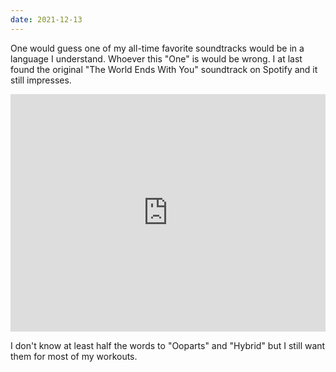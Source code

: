 ```yaml
---
date: 2021-12-13
---
```


One would guess one of my all-time favorite soundtracks would be in a language I understand. Whoever this "One" is would be wrong. I at last found the original "The World Ends With You" soundtrack on Spotify and it still impresses.

<iframe class="mb-6" src="https://open.spotify.com/embed/album/4ppObAAyfg44dOKDUT2eMF?utm_source=generator" width="100%" height="380" frameBorder="0" allowfullscreen="" allow="autoplay; clipboard-write; encrypted-media; fullscreen; picture-in-picture"></iframe>

I don't know at least half the words to "Ooparts" and "Hybrid" but I still want them for most of my workouts.
